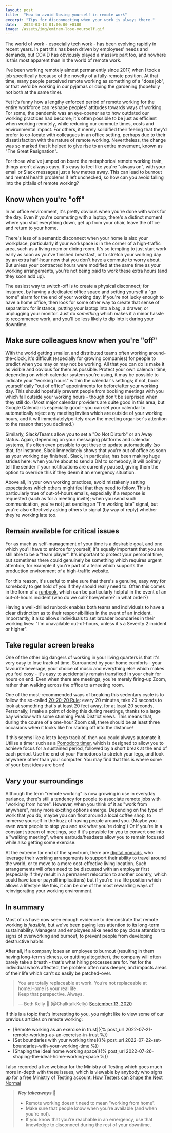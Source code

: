 ```yaml
---
layout: post
title:  "How to avoid losing yourself in remote work"
excerpt: "Tips for disconnecting when your work is always there."
date:   2023-03-13 01:00:00 +0100
image: /assets/img/eminem-lose-yourself.gif
---
```


The world of work - especially tech work - has been evolving rapidly in recent years. In part this has been driven by employees' needs and demands, but COVID has obviously played a massive part too, and nowhere is this most apparent than in the world of remote work.

I've been working remotely almost permanently since 2017, when I took a job specifically because of the novelty of a fully-remote position. At that time, many people perceived remote working as something of a "doss job", or that we'd be working in our pyjamas or doing the gardening (hopefully not both at the same time).

Yet it's funny how a lengthy enforced period of remote working for the entire workforce can reshape peoples' attitudes towards ways of working. For some, the pandemic was an eye-opener as to how outdated our working practices had become; it's often possible to be just as efficient when working remotely, while reducing our commute times, costs and environmental impact. For others, it merely solidified their feeling that they'd prefer to co-locate with colleagues in an office setting, perhaps due to their dissatisfaction with the nature of remote working. Nevertheless, the change was so marked that it helped to give rise to an entire movement, known as "The Great Resignation".

For those who've jumped on board the metaphorical remote working train, things aren't always easy. It's easy to feel like you're "always on", with your email or Slack messages just a few metres away. This can lead to burnout and mental health problems if left unchecked, so how can you avoid falling into the pitfalls of remote working?

## Know when you're "off"

In an office environment, it's pretty obvious when you're done with work for the day. Even if you're commuting with a laptop, there's a distinct moment where you shut everything down, get up from your chair, leave the office and return to your home.

There's less of a semantic disconnect when your home is also your workplace, particularly if your workspace is in the corner of a high-traffic area, such as a living room or dining room. It's so tempting to just start work early as soon as you've finished breakfast, or to stretch your working day by an extra half-hour now that you don't have a commute to worry about. But unless your contracted hours were modified at the same time as your working arrangements, you're not being paid to work these extra hours (and they soon add up).

The easiest way to switch-off is to create a physical disconnect; for instance, by having a dedicated office space and setting yourself a "go home" alarm for the end of your working day. If you're not lucky enough to have a home office, then look for some other way to create that sense of separation: for instance, putting your laptop into a bag, a drawer, or unplugging your monitor. Just do _something_ which makes it a minor hassle to recommence work, and you'll be less likely to dip into it during your downtime.

## Make sure colleagues know when you're "off"

With the world getting smaller, and distributed teams often working around-the-clock, it's difficult (especially for growing companies) for people to predict when you may or may not be working. All that you can do is make it as visible and obvious for them as possible. Protect your own calendar time; depending on which calendar system you're using, it may be possible to indicate your "working hours" within the calendar's settings; if not, book yourself daily "out of office" appointments for before/after your working day. This should hopefully prevent people from booking meetings with you which fall outside your working hours - though don't be surprised when they still do. (Most major calendar providers are quite good in this area, but Google Calendar is especially good - you can set your calendar to automatically reject any meeting invites which are outside of your working hours, and it will immediately/politely draw the meeting organiser's attention to the reason that you declined.)

Similarly, Slack/Teams allow you to set a "Do Not Disturb" or an Away status. Again, depending on your messaging platforms and calendar systems, it's often even possible to get these to update automatically (so that, for instance, Slack immediately shows that you're out of office as soon as your working day finishes). Slack, in particular, has been making huge strides here: when you're about to send a DM to somebody, it will politely tell the sender if your notifications are currently paused, giving them the option to override this if they deem it an emergency situation.

Above all, in your own working practices, avoid mistakenly setting expectations which others might feel that they need to follow. This is particularly true of out-of-hours emails, especially if a response is requested (such as for a meeting invite); when you send such communication, you're not just sending an "I'm working late" signal, but you're also effectively asking others to signal (by way of reply) whether they're working late too.

## Remain available for critical issues

For as much as self-management of your time is a desirable goal, and one which you'll have to enforce for yourself, it's equally important that you are still able to be a "team player". It's important to protect your personal time, but sometimes there could genuinely be something which requires urgent attention, for example if you're part of a team which supports the production environment of a high-traffic website.

For this reason, it's useful to make sure that there's a genuine, easy way for somebody to get hold of you if they should really need to. Often this comes in the form of a [runbook](https://www.pagerduty.com/resources/learn/what-is-a-runbook/), which can be particularly helpful in the event of an out-of-hours incident (who do we call? how/where? in what order?)

Having a well-drilled runbook enables both teams and individuals to have a clear distinction as to their responsibilities in the event of an incident. Importantly, it also allows individuals to set broader boundaries in their working lives: "I'm unavailable out-of-hours, unless it's a Severity 2 incident or higher".

## Take regular screen breaks 

One of the other big dangers of working in your living quarters is that it's very easy to lose track of time. Surrounded by your home comforts - your favourite beverage, your choice of music and everything else which makes you feel cosy - it's easy to accidentally remain transfixed in your chair for hours on end. Even when there are meetings, you're merely firing-up Zoom, rather than walking across the office to a meeting room.

One of the most-recommended ways of breaking this sedentary cycle is to follow the so-called [20-20-20 Rule](https://www.healthline.com/health/eye-health/20-20-20-rule#research): every 20 minutes, take 20 seconds to look at something that's at least 20 feet away, for at least 20 seconds. Personally, I make a point of doing this during meetings, thanks to a large bay window with some stunning Peak District views. This means that, during the course of a one-hour Zoom call, there should be at least three occasions when it looks like I'm staring off into the distance!

If this seems like a lot to keep track of, then you could always automate it. Utilise a timer such as a [Pomodoro timer](https://pomofocus.io/), which is designed to allow you to achieve focus for a sustained period, followed by a short break at the end of each period. Use the end of your Pomodoros to stretch your legs, and look anywhere other than your computer. You may find that this is where some of your best ideas are born!

## Vary your surroundings

Although the term "remote working" is now growing in use in everyday parlance, there's still a tendency for people to associate remote jobs with "working from home". However, when you think of it as "work from anywhere", many more exciting options emerge. Depending on the type of work that you do, maybe you can float around a local coffee shop, to immerse yourself in the buzz of having people around you. (Maybe you even _want_ people to stop you and ask what you're doing!) Or if you're in a constant stream of meetings, see if it's possible for you to convert one into a "walking meeting", where earbuds/headsets allow you to remain focused while also getting some exercise.

At the extreme far end of the spectrum, there are [digital nomads](https://en.wikipedia.org/wiki/Digital_nomad), who leverage their working arrangements to support their ability to travel around the world, or to move to a more cost-effective living location. Such arrangements will often need to be discussed with an employer first (especially if they result in a permanent relocation to another country, which could have tax or payroll implications) but if you're in a life position which allows a lifestyle like this, it can be one of the most rewarding ways of reinvigorating your working environment.

## In summary

Most of us have now seen enough evidence to demonstrate that remote working is _feasible_, but we've been paying less attention to its long-term sustainability. Managers and employees alike need to pay close attention to signs of overworking and burnout, to prevent people from developing destructive habits.

After all, if a company loses an employee to burnout (resulting in them having long-term sickness, or quitting altogether), the company will often barely take a breath - that's what hiring processes are for. Yet for the individual who's affected, the problem often runs deeper, and impacts areas of their life which can't so easily be patched-over.

<blockquote class="twitter-tweet"><p lang="en" dir="ltr">You are totally replaceable at work. You’re not replaceable at home.Home is your real life.<br>Keep that perspective. Always.</p>&mdash; Beth Kelly 🍉 (@ChalktalkKelly) <a href="https://twitter.com/ChalktalkKelly/status/1304969261207748608?ref_src=twsrc%5Etfw">September 13, 2020</a></blockquote> <script async src="https://platform.twitter.com/widgets.js" charset="utf-8"></script>

If this is a topic that's interesting to you, you might like to view some of our previous articles on remote working:

* [Remote working as an exercise in trust]({% post_url 2022-07-21-remote-working-as-an-exercise-in-trust %})
* [Set boundaries with your working time]({% post_url 2022-07-22-set-boundaries-with-your-working-time %})
* [Shaping the ideal home working space]({% post_url 2022-07-26-shaping-the-ideal-home-working-space %})

I also recorded a live webinar for the Ministry of Testing which goes much more in-depth with these issues, which is viewable by anybody who signs up for a free Ministry of Testing account: [How Testers can Shape the Next Normal](https://www.ministryoftesting.com/talks/516937c4)

> **_Key takeaways_** 📝  
> * Remote working doesn't need to mean "working from home".
> * Make sure that people know when you're available (and when you're not).
> * If you know that you're reachable in an emergency, use that knowledge to disconnect during the rest of your downtime.